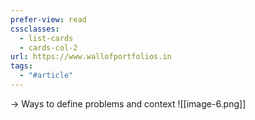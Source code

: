 ```yaml
---
prefer-view: read
cssclasses:
  - list-cards
  - cards-col-2
url: https://www.wallofportfolios.in
tags:
  - "#article"
---
```

-> Ways to define problems and context
![[image-6.png]]